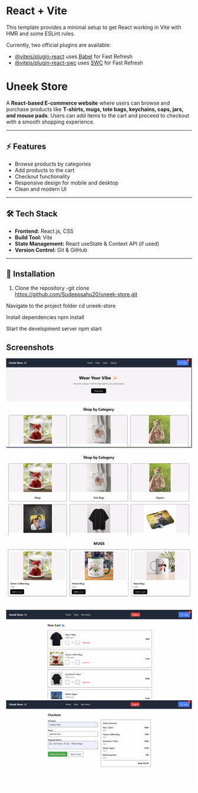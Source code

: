 # React + Vite

This template provides a minimal setup to get React working in Vite with HMR and some ESLint rules.

Currently, two official plugins are available:

- [@vitejs/plugin-react](https://github.com/vitejs/vite-plugin-react/blob/main/packages/plugin-react) uses [Babel](https://babeljs.io/) for Fast Refresh
- [@vitejs/plugin-react-swc](https://github.com/vitejs/vite-plugin-react/blob/main/packages/plugin-react-swc) uses [SWC](https://swc.rs/) for Fast Refresh

# Uneek Store

A **React-based E-commerce website** where users can browse and purchase products like **T-shirts, mugs, tote bags, keychains, caps, jars, and mouse pads**. Users can add items to the cart and proceed to checkout with a smooth shopping experience.

---

## ⚡ Features
- Browse products by categories
- Add products to the cart
- Checkout functionality
- Responsive design for mobile and desktop
- Clean and modern UI

---

## 🛠️ Tech Stack
- **Frontend:** React.js, CSS
- **Build Tool:** Vite
- **State Management:** React useState & Context API (if used)
- **Version Control:** Git & GitHub

---

## 🚀 Installation

1. Clone the repository
-git clone https://github.com/Sudeepsahu20/uneek-store.git

Navigate to the project folder
cd uneek-store


Install dependencies
npm install


Start the development server
npm start

## Screenshots

![Home](src/screenshot/home.png)
![Products](src/screenshot/products.png)
![Product Details](src/screenshot/product.png)
![Cart](src/screenshot/cart.png)
![Checkout](src/screenshot/checkout.png)



